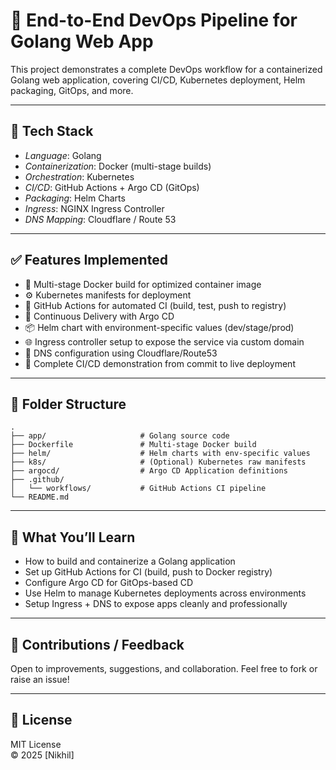 # 🚀 End-to-End DevOps Pipeline for Golang Web App

This project demonstrates a complete DevOps workflow for a containerized Golang web application, covering CI/CD, Kubernetes deployment, Helm packaging, GitOps, and more.

---

## 🧰 Tech Stack

- *Language*: Golang  
- *Containerization*: Docker (multi-stage builds)  
- *Orchestration*: Kubernetes  
- *CI/CD*: GitHub Actions + Argo CD (GitOps)  
- *Packaging*: Helm Charts  
- *Ingress*: NGINX Ingress Controller  
- *DNS Mapping*: Cloudflare / Route 53  

---

## ✅ Features Implemented

- 🐳 Multi-stage Docker build for optimized container image
- ⚙ Kubernetes manifests for deployment
- 🔄 GitHub Actions for automated CI (build, test, push to registry)
- 🚀 Continuous Delivery with Argo CD
- 📦 Helm chart with environment-specific values (dev/stage/prod)
- 🌐 Ingress controller setup to expose the service via custom domain
- 🔗 DNS configuration using Cloudflare/Route53
- 🔁 Complete CI/CD demonstration from commit to live deployment

---
## 📂 Folder Structure

```plaintext
.
├── app/                     # Golang source code
├── Dockerfile               # Multi-stage Docker build
├── helm/                    # Helm charts with env-specific values
├── k8s/                     # (Optional) Kubernetes raw manifests
├── argocd/                  # Argo CD Application definitions
├── .github/
│   └── workflows/           # GitHub Actions CI pipeline
└── README.md
````

---

## 🎯 What You’ll Learn

- How to build and containerize a Golang application
- Set up GitHub Actions for CI (build, push to Docker registry)
- Configure Argo CD for GitOps-based CD
- Use Helm to manage Kubernetes deployments across environments
- Setup Ingress + DNS to expose apps cleanly and professionally

---

## 🤝 Contributions / Feedback

Open to improvements, suggestions, and collaboration. Feel free to fork or raise an issue!

---

## 📜 License

MIT License  
© 2025 [Nikhil]
